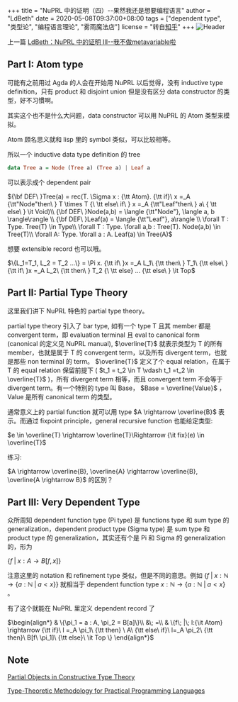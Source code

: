 +++
title = "NuPRL 中的证明（四）--果然我还是想要编程语言"
author = "LdBeth"
date = 2020-05-08T09:37:00+08:00
tags = ["dependent type", "类型论", "编程语言理论", "雾雨魔法店"]
license = "转自[知乎](https://zhuanlan.zhihu.com/p/112095690)"
+++
![Header](v2-7aa3b97f01753c7baffa2efb286ce3f8_1440w.image.png)

上一篇 [LdBeth：NuPRL 中的证明 III--我不做metavariable啦](../109540104)

## Part I: Atom type

可能有之前用过 Agda 的人会在开始用 NuPRL 以后觉得，没有 inductive type definition，只有 product 和 disjoint union 但是没有区分 data constructor 的类型，好不习慣啊。

其实这个也不是什么大问题，data constructor 可以用 NuPRL 的 Atom 类型来模拟。

Atom 頋名思义就和 lisp 里的 symbol 类似，可以比较相等。

所以一个 inductive data type definition 的 tree

````haskell
data Tree a = Node (Tree a) (Tree a) | Leaf a
````

可以表示成个 dependent pair 

${\bf DEF\ }Tree(a) = rec(T. \Sigma x : {\tt Atom}. {\tt if}\ x =_A {\tt"Node"then\ } T \times T {\ \tt else\ if\ } x =_A {\tt"Leaf"then\ }  a\ { \tt else\ } \it Void)\\ {\bf DEF\ }Node(a,b) = \langle {\tt"Node"}, \langle a, b \rangle\rangle \\ {\bf DEF\ }Leaf(a) = \langle {\tt"Leaf"}, a\rangle \\  \forall T : Type. Tree(T) \in Type\\ \forall T : Type. \forall a,b : Tree(T). Node(a,b) \in Tree(T)\\ \forall A: Type. \forall a : A. Leaf(a) \in Tree(A)$ 

想要 extensible record 也可以哦。

$\{L_1=T_1, L_2 = T_2 ...\} = \Pi x. {\tt if\ }x =_A L_1\ {\tt then\ } T_1\ {\tt else\ }  {\tt if\ }x =_A L_2\ {\tt then\ } T_2 {\ \tt else} ... {\tt else\ } \it Top$ 

## Part II: Partial Type Theory

这里我们讲下 NuPRL 特色的 partial type theory。

partial type theory 引入了 bar type, 如有一个 type T 且其 member 都是 convergent term，即 evaluation terminal 且 eval to canonical form (canonical 的定义见 NuPRL manual), $\overline{T}$ 就表示类型为 T 的所有 member，也就是属于 T 的 convergent term，以及所有 divergent term，也就是那些 non terminal 的 term。 $\overline{T}$ 定义了个 equal relation，在属于 T 的 equal relation 保留前提下 ( $t_1 = t_2 \in T \vdash  t_1 =t_2 \in \overline{T}$ )，所有 divergent term 相等，而且 convergent term 不会等于 divergent term。有一个特別的 type 叫 Base， $Base = \overline{Value}$ ，Value 是所有 canonical term 的类型。

通常意义上的 partial function 就可以用 type $A \rightarrow \overline{B}$  表示。而通过 fixpoint principle，general recursive function 也能给定类型:

$e \in \overline{T} \rightarrow  \overline{T}\Rightarrow {\it fix}(e) \in \overline{T}$ 

练习:

$A \rightarrow \overline{B}, \overline{A} \rightarrow \overline{B}, \overline{A \rightarrow B}$ 的区別？

## Part III: Very Dependent Type

众所周知 dependent function type (Pi type) 是 functions type 和 sum type 的 generalization，dependent product type (Sigma type) 是 sum type 和 product type 的 generalization，其实还有个是 Pi 和 Sigma 的 generalization 的，形为

$\{ f\; |\; x:A \rightarrow B[f,x] \}$ 

注意这里的 notation 和 refinement type 类似，但是不同的意思。例如 $\{f\; |\; x: \mathbb{N} \rightarrow \{a:\mathbb{N}\;|\; a < x\}\}$ 就相当于 dependent function type $x: \mathbb{N} \rightarrow \{a:\mathbb{N}\;|\; a < x\}$ 。

  


有了这个就能在 NuPRL 里定义 dependent record 了

$\begin{align*} & \{\pi_1 = a : A, \pi_2 = B[a]\}\\  &\; =\\ & \{f\; |\; l:{\it Atom} \rightarrow {\tt if}\ l =_A \pi_1\ {\tt then} \ A\ {\tt else\ if}\ l=_A \pi_2\ {\tt then}\ B[f\ \pi_1]\ {\tt else}\ \it Top \}  \end{align*}$ 

## Note

[Partial Objects in Constructive Type Theory](https://ecommons.cornell.edu/handle/1813/6662) 

[Type-Theoretic Methodology for Practical Programming Languages](https://ecommons.cornell.edu/handle/1813/7353)
